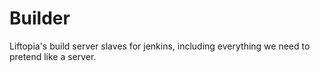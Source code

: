 # Builder

Liftopia's build server slaves for jenkins, including everything we need to pretend like a server.

